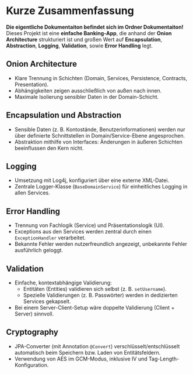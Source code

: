 # Kurze Zusammenfassung
**Die eigentliche Dokumentaiton befindet sich im Ordner Dokumentaiton!**   
Dieses Projekt ist eine **einfache Banking-App**, die anhand der **Onion Architecture** strukturiert ist und großen Wert auf **Encapsulation**, **Abstraction**, **Logging**, **Validation**, sowie **Error Handling** legt. 

## Onion Architecture
- Klare Trennung in Schichten (Domain, Services, Persistence, Contracts, Presentation).
- Abhängigkeiten zeigen ausschließlich von außen nach innen.
- Maximale Isolierung sensibler Daten in der Domain-Schicht.

## Encapsulation und Abstraction
- Sensible Daten (z. B. Kontostände, Benutzerinformationen) werden nur über definierte Schnittstellen in Domain/Service-Ebene angesprochen.
- Abstraktion mithilfe von Interfaces: Änderungen in äußeren Schichten beeinflussen den Kern nicht.

## Logging
- Umsetzung mit Log4j, konfiguriert über eine externe XML-Datei.
- Zentrale Logger-Klasse (`BaseDomainService`) für einheitliches Logging in allen Services.

## Error Handling
- Trennung von Fachlogik (Service) und Präsentationslogik (UI).
- Exceptions aus den Services werden zentral durch einen `ExceptionHandler` verarbeitet.
- Bekannte Fehler werden nutzerfreundlich angezeigt, unbekannte Fehler ausführlich geloggt.

## Validation
- Einfache, kontextabhängige Validierung:
  - Entitäten (Entities) validieren sich selbst (z. B. `setUsername`).
  - Spezielle Validierungen (z. B. Passwörter) werden in dedizierten Services gekapselt.
- Bei einem Server-Client-Setup wäre doppelte Validierung (Client + Server) sinnvoll.

## Cryptography
- JPA-Converter (mit Annotation `@Convert`) verschlüsselt/entschlüsselt automatisch beim Speichern bzw. Laden von Entitätsfeldern.
- Verwendung von AES im GCM-Modus, inklusive IV und Tag-Length-Konfiguration.

